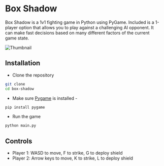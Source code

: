 # Box Shadow

Box Shadow is a 1v1 fighting game in Python using PyGame. Included is a 1-player option that allows you to play against a challenging AI opponent. It can make fast decisions based on many different factors of the current game state.

![Thumbnail](sprites/footage/gameplay.gif)

## Installation

- Clone the repository

```bash
git clone
cd box-shadow
```

- Make sure [Pygame](https://www.pygame.org/wiki/GettingStarted) is installed -

```bash
pip install pygame
```

- Run the game

```bash
python main.py
```

## Controls

- Player 1: WASD to move, F to strike, G to deploy shield
- Player 2: Arrow keys to move, K to strike, L to deploy shield
